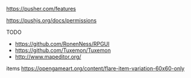
https://pusher.com/features

https://pushjs.org/docs/permissions

TODO
- https://github.com/RonenNess/RPGUI
- https://github.com/Tuxemon/Tuxemon
- http://www.mapeditor.org/

items https://opengameart.org/content/flare-item-variation-60x60-only

